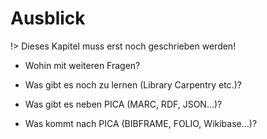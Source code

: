# Ausblick

!> Dieses Kapitel muss erst noch geschrieben werden!

* Wohin mit weiteren Fragen?

* Was gibt es noch zu lernen (Library Carpentry etc.)?

* Was gibt es neben PICA (MARC, RDF, JSON...)?

* Was kommt nach PICA (BIBFRAME, FOLIO, Wikibase...)?
